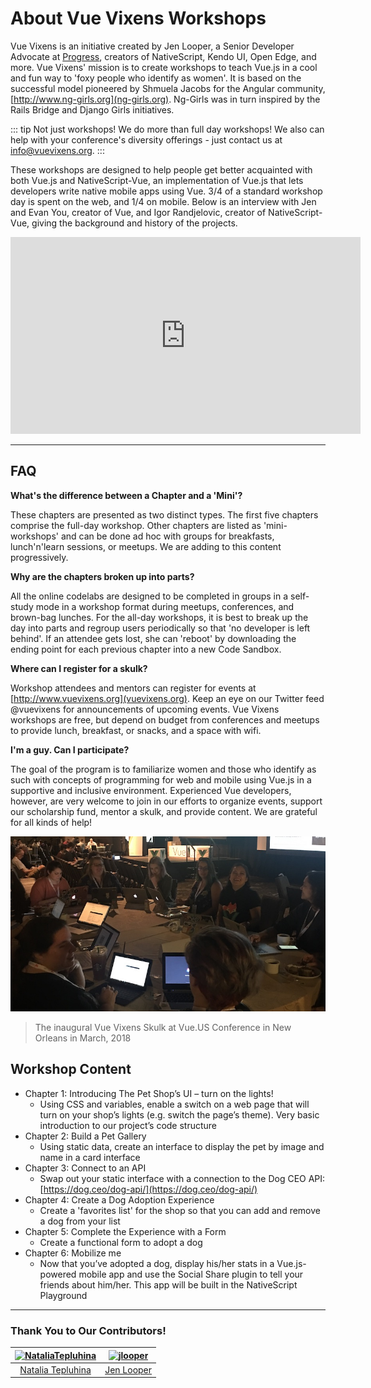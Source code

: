 # About Vue Vixens Workshops

Vue Vixens is an initiative created by Jen Looper, a Senior Developer Advocate at [Progress](http://www.progress.com), creators of NativeScript, Kendo UI, Open Edge, and more. Vue Vixens' mission is to create workshops to teach Vue.js in a cool and fun way to 'foxy people who identify as women'. It is based on the successful model pioneered by Shmuela Jacobs for the Angular community, [http://www.ng-girls.org](ng-girls.org). Ng-Girls was in turn inspired by the Rails Bridge and Django Girls initiatives.

::: tip Not just workshops!
We do more than full day workshops! We also can help with your conference's diversity offerings - just contact us at [info@vuevixens.org](mailto:info@vuevixens.org).
:::

These workshops are designed to help people get better acquainted with both Vue.js and NativeScript-Vue, an implementation of Vue.js that lets developers write native mobile apps using Vue. 3/4 of a standard workshop day is spent on the web, and 1/4 on mobile. Below is an interview with Jen and Evan You, creator of Vue, and Igor Randjelovic, creator of NativeScript-Vue, giving the background and history of the projects. 

<iframe width="560" height="315" src="https://www.youtube.com/embed/jFsmrudIFmI" frameborder="0" allow="autoplay; encrypted-media" allowfullscreen></iframe>

- - -

## FAQ

**What's the difference between a Chapter and a 'Mini'?** 

These chapters are presented as two distinct types. The first five chapters comprise the full-day workshop. Other chapters are listed as 'mini-workshops' and can be done ad hoc with groups for breakfasts, lunch'n'learn sessions, or meetups. We are adding to this content progressively. 

**Why are the chapters broken up into parts?**

All the online codelabs are designed to be completed in groups in a self-study mode in a workshop format during meetups, conferences, and brown-bag lunches. For the all-day workshops, it is best to break up the day into parts and regroup users periodically so that 'no developer is left behind'. If an attendee gets lost, she can 'reboot' by downloading the ending point for each previous chapter into a new Code Sandbox. 

**Where can I register for a skulk?**

Workshop attendees and mentors can register for events at [http://www.vuevixens.org](vuevixens.org). Keep an eye on our Twitter feed @vuevixens for announcements of upcoming events. Vue Vixens workshops are free, but depend on budget from conferences and meetups to provide lunch, breakfast, or snacks, and a space with wifi.

**I'm a guy. Can I participate?**

The goal of the program is to familiarize women and those who identify as such with concepts of programming for web and mobile using Vue.js in a supportive and inclusive environment. Experienced Vue developers, however, are very welcome to join in our efforts to organize events, support our scholarship fund, mentor a skulk, and provide content. We are grateful for all kinds of help!

![](./images/inaugural_skulk.jpg)

> The inaugural Vue Vixens Skulk at Vue.US Conference in New Orleans in March, 2018


## Workshop Content


- Chapter 1: Introducing The Pet Shop’s UI – turn on the lights!
  - Using CSS and variables, enable a switch on a web page that will turn on your shop’s lights (e.g. switch the page’s theme). Very basic introduction to our project’s code structure
- Chapter 2: Build a Pet Gallery 
  - Using static data, create an interface to display the pet by image and name in a card interface
- Chapter 3: Connect to an API
  - Swap out your static interface with a connection to the Dog CEO API: [https://dog.ceo/dog-api/](https://dog.ceo/dog-api/)
- Chapter 4: Create a Dog Adoption Experience
  - Create a 'favorites list' for the shop so that you can add and remove a dog from your list
- Chapter 5: Complete the Experience with a Form
  - Create a functional form to adopt a dog
- Chapter 6: Mobilize me 
  - Now that you’ve adopted a dog, display his/her stats in a Vue.js-powered mobile app and use the Social Share plugin to tell your friends about him/her. This app will be built in the NativeScript Playground

- - -

### Thank You to Our Contributors!

[<img alt="NataliaTepluhina" src="https://avatars0.githubusercontent.com/u/18719025?v=4&s=117" width="117">](https://github.com/NataliaTepluhina) |[<img alt="jlooper" src="https://avatars2.githubusercontent.com/u/1450004?v=4&s=117" width="117">](https://github.com/jlooper) |
:---: |:---: |
[Natalia Tepluhina](https://github.com/NataliaTepluhina) |[Jen Looper](https://github.com/jlooper) 
